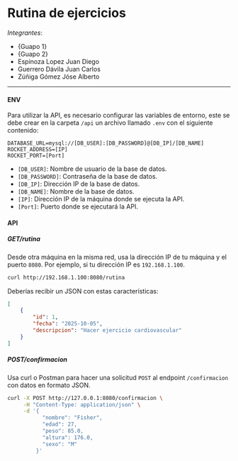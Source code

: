 # Rutina de ejercicios
*Integrantes*:
- {Guapo 1}
- {Guapo 2}
- Espinoza Lopez Juan Diego
- Guerrero Dávila Juan Carlos
- Zúñiga Gómez Jóse Alberto

---

#### ENV
Para utilizar la API, es necesario configurar las variables de entorno, este se debe crear en la carpeta `/api` un archivo llamado `.env` con el siguiente contenido:

```
DATABASE_URL=mysql://[DB_USER]:[DB_PASSWORD]@[DB_IP]/[DB_NAME]
ROCKET_ADDRESS=[IP]
ROCKET_PORT=[Port]
```
- `[DB_USER]`: Nombre de usuario de la base de datos.
- `[DB_PASSWORD]`: Contraseña de la base de datos.
- `[DB_IP]`: Dirección IP de la base de datos.
- `[DB_NAME]`: Nombre de la base de datos.
- `[IP]`: Dirección IP de la máquina donde se ejecuta la API.
- `[Port]`: Puerto donde se ejecutará la API.

#### API

##### GET/rutina
Desde otra máquina en la misma red, usa la dirección IP de tu máquina y el puerto `8080`. 
Por ejemplo, si tu dirección IP es `192.168.1.100`.

```bash
curl http://192.168.1.100:8080/rutina
```

Deberías recibir un JSON con estas características:
```json
[
    {
        "id": 1,
        "fecha": "2025-10-05",
        "descripcion": "Hacer ejercicio cardiovascular"
    }
]
```

##### POST/confirmacion
Usa curl o Postman para hacer una solicitud `POST` al endpoint `/confirmacion` con datos en formato JSON.

```bash
curl -X POST http://127.0.0.1:8080/confirmacion \
     -H "Content-Type: application/json" \
     -d '{
           "nombre": "Fisher",
           "edad": 27,
           "peso": 85.0,
           "altura": 176.0,
           "sexo": "M"
         }'
```
